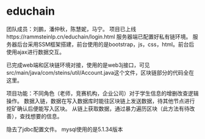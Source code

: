 # educhain
团队成员：刘鹏，潘仲秋，陈慧妮，马宁。
项目已上线https://rammsteinlp.cn/educhain/login.html
服务器端已配置好私有链环境。
服务器后台采用SSM框架搭建，前台使用的是bootstrap，js，css，html。前台后使用ajax进行数据交互。

已完成web端和区块链环境对接，使用的是web3j接口，可见src/main/java/com/steins/util/Account.java这个文件，区块链部分的代码全在这里。

项目功能：不同角色（老师，竞赛机构，企业公司）对于学生信息的增删改查逻辑操作。
        数据入链，数据在写入数据库时能往区块链上发送数据，待其他节点进行挖矿确认后便能写入区块。
        从链上获取数据，通过暴力遍历区块（此方法有待改善），查找想要的信息。
        
隐去了jdbc配置文件。
mysql使用的是5.1.34版本
